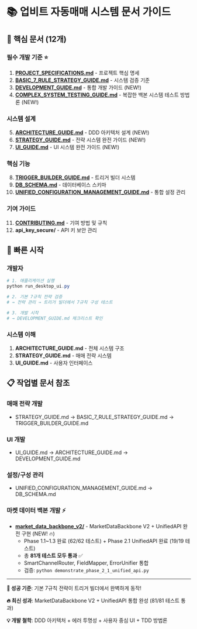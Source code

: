 # 📚 업비트 자동매매 시스템 문서 가이드

## 🎯 핵심 문서 (12개)

### 필수 개발 기준 ⭐
1. **[PROJECT_SPECIFICATIONS.md](PROJECT_SPECIFICATIONS.md)** - 프로젝트 핵심 명세
2. **[BASIC_7_RULE_STRATEGY_GUIDE.md](BASIC_7_RULE_STRATEGY_GUIDE.md)** - 시스템 검증 기준
3. **[DEVELOPMENT_GUIDE.md](DEVELOPMENT_GUIDE.md)** - 통합 개발 가이드 (NEW!)
4. **[COMPLEX_SYSTEM_TESTING_GUIDE.md](COMPLEX_SYSTEM_TESTING_GUIDE.md)** - 복잡한 백본 시스템 테스트 방법론 (NEW!)

### 시스템 설계
5. **[ARCHITECTURE_GUIDE.md](ARCHITECTURE_GUIDE.md)** - DDD 아키텍처 설계 (NEW!)
6. **[STRATEGY_GUIDE.md](STRATEGY_GUIDE.md)** - 전략 시스템 완전 가이드 (NEW!)
7. **[UI_GUIDE.md](UI_GUIDE.md)** - UI 시스템 완전 가이드 (NEW!)

### 핵심 기능
8. **[TRIGGER_BUILDER_GUIDE.md](TRIGGER_BUILDER_GUIDE.md)** - 트리거 빌더 시스템
9. **[DB_SCHEMA.md](DB_SCHEMA.md)** - 데이터베이스 스키마
10. **[UNIFIED_CONFIGURATION_MANAGEMENT_GUIDE.md](UNIFIED_CONFIGURATION_MANAGEMENT_GUIDE.md)** - 통합 설정 관리

### 기여 가이드
11. **[CONTRIBUTING.md](CONTRIBUTING.md)** - 기여 방법 및 규칙
12. **api_key_secure/** - API 키 보안 관리

## 🚀 빠른 시작

### 개발자
```powershell
# 1. 애플리케이션 실행
python run_desktop_ui.py

# 2. 기본 7규칙 전략 검증
# → 전략 관리 → 트리거 빌더에서 7규칙 구성 테스트

# 3. 개발 시작
# → DEVELOPMENT_GUIDE.md 체크리스트 확인
```

### 시스템 이해
1. **ARCHITECTURE_GUIDE.md** - 전체 시스템 구조
2. **STRATEGY_GUIDE.md** - 매매 전략 시스템
3. **UI_GUIDE.md** - 사용자 인터페이스

## 📋 작업별 문서 참조

### 매매 전략 개발
- STRATEGY_GUIDE.md → BASIC_7_RULE_STRATEGY_GUIDE.md → TRIGGER_BUILDER_GUIDE.md

### UI 개발
- UI_GUIDE.md → ARCHITECTURE_GUIDE.md → DEVELOPMENT_GUIDE.md

### 설정/구성 관리
- UNIFIED_CONFIGURATION_MANAGEMENT_GUIDE.md → DB_SCHEMA.md

### 마켓 데이터 백본 개발 ⚡
- **[market_data_backbone_v2/](market_data_backbone_v2/)** - MarketDataBackbone V2 + UnifiedAPI 완전 구현 (NEW! 🔥)
  - Phase 1.1~1.3 완료 (62/62 테스트) + Phase 2.1 UnifiedAPI 완료 (19/19 테스트)
  - 총 **81개 테스트 모두 통과** ✅
  - SmartChannelRouter, FieldMapper, ErrorUnifier 통합
  - 검증: `python demonstrate_phase_2_1_unified_api.py`

---

**🎯 성공 기준**: 기본 7규칙 전략이 트리거 빌더에서 완벽하게 동작!

**🔥 최신 성과**: MarketDataBackbone V2 + UnifiedAPI 통합 완성 (81/81 테스트 통과)

**💡 개발 철학**: DDD 아키텍처 + 에러 투명성 + 사용자 중심 UI + TDD 방법론
